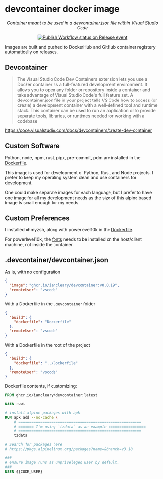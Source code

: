 # devcontainer docker image

<!-- markdownlint-disable MD033 -->
<p align="center">
    <em>Container meant to be used in a devcontainer.json file within Visual Studio Code</em>
</p>

<p align="center">
<a href="https://github.com/iancleary/devcontainer/actions/workflows/publish.yml" target="_blank">
    <img src="https://github.com/iancleary/devcontainer/actions/workflows/publish.yml/badge.svg?event=release" alt="Publish Workflow status on Release event">
</a>
</p>
<!-- markdownlint-enable MD033 -->

Images are built and pushed to DockerHub and GitHub container registery automatically on releases.

## Devcontainer

> The Visual Studio Code Dev Containers extension lets you use a Docker container as a full-featured development environment. It allows you to open any folder or repository inside a container and take advantage of Visual Studio Code's full feature set. A devcontainer.json file in your project tells VS Code how to access (or create) a development container with a well-defined tool and runtime stack. This container can be used to run an application or to provide separate tools, libraries, or runtimes needed for working with a codebase

<https://code.visualstudio.com/docs/devcontainers/create-dev-container>

## Custom Software

Python, node, npm, rust, pipx, pre-commit, pdm are installed in the [Dockerfile](./Dockerfile).

This image is used for development of Python, Rust, and Node projects.
I prefer to keep my operating system clean and use containers for development.

One could make separate images for each language, but I prefer to have one image for all my development needs as the size of this alpine based image is small enough for my needs.

## Custom Preferences

I installed ohmyzsh, along with powerlevel10k in the [Dockerfile](./Dockerfile).

For powerlevel10k, the [fonts](https://github.com/romkatv/powerlevel10k#manual-font-installation) needs to be installed on the host/client machine, not inside the container.

## .devcontainer/devcontainer.json

As is, with no configuration

```json
{
  "image": "ghcr.io/iancleary/devcontainer:v0.0.19",
  "remoteUser": "vscode"
}
```

With a Dockerfile in the `.devcontainer` folder

```json
{
  "build": {
    "dockerfile": "Dockerfile"
  },
  "remoteUser": "vscode"
}
```

With a Dockerfile in the root of the project

```json
{
  "build": {
    "dockerfile": "../Dockerfile"
  },
  "remoteUser": "vscode"
}
```

Dockerfile contents, if customizing:

```Dockerfile
FROM ghcr.io/iancleary/devcontainer:latest

USER root

# install alpine packages with apk
RUN apk add --no-cache \
    # ========================================================
    # ======= I'm using `tzdata` as an example =================
    # ========================================================
    tzdata 

# Search for packages here
# https://pkgs.alpinelinux.org/packages?name=&branch=v3.18

###
# ensure image runs as unpriveleged user by default.
###
USER ${CODE_USER}

```
